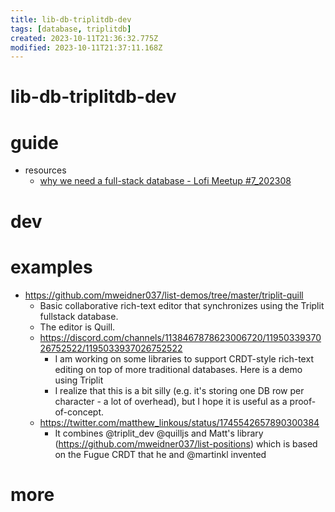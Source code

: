 ```yaml
---
title: lib-db-triplitdb-dev
tags: [database, triplitdb]
created: 2023-10-11T21:36:32.775Z
modified: 2023-10-11T21:37:11.168Z
---
```


# lib-db-triplitdb-dev

# guide

- resources
  - [why we need a full-stack database - Lofi Meetup #7_202308](https://www.youtube.com/watch?v=SEB-hF1F-UU&list=PLTbD2QA-VMnXFsLbuPGz1H-Najv9MD2-H&t=1471s)
# dev

# examples

- https://github.com/mweidner037/list-demos/tree/master/triplit-quill
  - Basic collaborative rich-text editor that synchronizes using the Triplit fullstack database. 
  - The editor is Quill.
  - https://discord.com/channels/1138467878623006720/1195033937026752522/1195033937026752522
    - I am working on some libraries to support CRDT-style rich-text editing on top of more traditional databases. Here is a demo using Triplit
    - I realize that this is a bit silly (e.g. it's storing one DB row per character - a lot of overhead), but I hope it is useful as a proof-of-concept.
  - https://twitter.com/matthew_linkous/status/1745542657890300384
    - It combines @triplit_dev @quilljs and Matt's library (https://github.com/mweidner037/list-positions) which is based on the Fugue CRDT that he and @martinkl invented
# more
